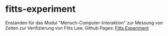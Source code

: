 # fitts-experiment
Enstanden für das Modul "Mensch-Computer-Interaktion" zur Messung von Zeiten zur Verifizierung von Fitts Law.
Github Pages: [Fitts Experiment](https://paul0314.github.io/fitts-experiment/)
